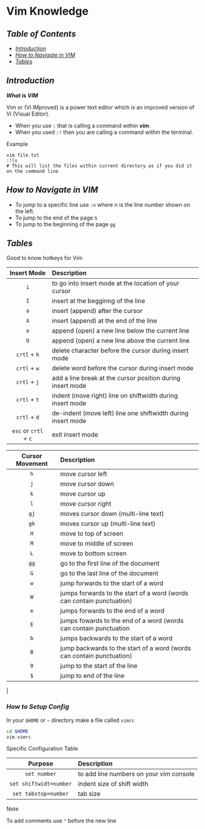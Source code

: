# Vim Knowledge

## ***Table of Contents***

* [_Introduction_](#introduction)
* [_How to Navigate in VIM_](#how-to-navigate-in-vim)
* [_Tables_](#tables)


## ***Introduction***

***What is VIM***

Vim or (Vi IMproved) is a power text editor which is an improved version of Vi (Visual Editor).

* When you use `:` that is calling a command within ***vim***.
* When you used `:!` then you are calling a command within the terminal.

Example
```
vim file.txt
:!ls
# This will list the files within current directory as if you did it on the command line
```

## ***How to Navigate in VIM***

* To jump to a specific line use `:n` where n is the line number shown on the left.
* To jump to the end of the page `G`
* To jump to the beginning of the page `gg`

## ***Tables***

Good to know hotkeys for Vim

| Insert Mode | Description |
|:---:|:---------------|
| `i` | to go into insert mode at the location of your cursor |
| `I` | insert at the begginng of the line |
| `a` | insert (append) after the cursor |
| `A` | insert (append) at the end of the line |
| `o` | append (open) a new line below the current line |
| `O` | append (open) a new line above the current line |
| `crtl` + `h` | delete character before the cursor during insert mode |
| `crtl` + `w` | delete word before the cursor during insert mode |
| `crtl` + `j` | add a line break at the cursor position during insert mode |
| `crtl` + `t` | indent (move right) line on shiftwidth during insert mode |
| `crtl` + `d` | de-indent (move left) line one shiftwidth during insert mode |
| `esc` or `crtl` + `c` | exit insert mode |

| Cursor Movement | Description |
| :---: |:---------------------|
| `h` | move cursor left |
| `j` | move cursor down |
| `k` | move cursor up |
| `l` | move cursor right |
| `gj` | moves cursor down (multi-line text)
| `gk` | moves cursor up (multi-line text)
| `H` | move to top of screen |
| `M` | move to middle of screen |
| `L` | move to bottom screen |
| `gg` | go to the first line of the document |
| `G` | go to the last line of the document |
| `w` | jump forwards to the start of a word |
| `W` | jumps forwards to the start of a word (words can contain punctuation) |
| `e` | jumps forwards to the end of a word |
| `E` | jumps fowards to the end of a word (words can contain punctuation |
| `b` | jumps backwards to the start of a word |
| `B` | jump backwards to the start of a word (words can contain punctuation) |
| `0` | jump to the start of the line |
| `$` | jump to end of the line |
| 


### ***How to Setup Config***

In your `$HOME` or `~` directory make a file called `vimrc`

```bash
cd $HOME
vim vimrc
```

Specific Configuration Table

|Purpose| Description|
|:---:|:------|
| `set number` | to add line numbers on your vim console |
| `set shiftwidt=number` | indent size of shift width |
| `set tabstop=number` | tab size |

> [!NOTE]
> To add comments use `"` before the new line 
